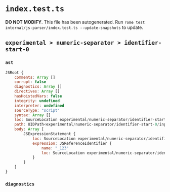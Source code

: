 # `index.test.ts`

**DO NOT MODIFY**. This file has been autogenerated. Run `rome test internal/js-parser/index.test.ts --update-snapshots` to update.

## `experimental > numeric-separator > identifier-start-0`

### `ast`

```javascript
JSRoot {
	comments: Array []
	corrupt: false
	diagnostics: Array []
	directives: Array []
	hasHoistedVars: false
	integrity: undefined
	interpreter: undefined
	sourceType: "script"
	syntax: Array []
	loc: SourceLocation experimental/numeric-separator/identifier-start-0/input.js 1:0-2:0
	path: UIDPath<experimental/numeric-separator/identifier-start-0/input.js>
	body: Array [
		JSExpressionStatement {
			loc: SourceLocation experimental/numeric-separator/identifier-start-0/input.js 1:0-1:4
			expression: JSReferenceIdentifier {
				name: "_123"
				loc: SourceLocation experimental/numeric-separator/identifier-start-0/input.js 1:0-1:4 (_123)
			}
		}
	]
}
```

### `diagnostics`

```

```

